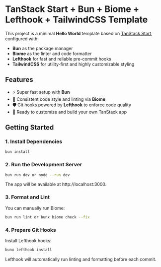 # TanStack Start + Bun + Biome + Lefthook + TailwindCSS Template

This project is a minimal **Hello World** template based on [TanStack Start](https://start.tanstack.com/), configured with:

- **Bun** as the package manager
- **Biome** as the linter and code formatter
- **Lefthook** for fast and reliable pre-commit hooks
- **TailwindCSS** for utility-first and highly customizable styling

## Features

- ⚡ Super fast setup with **Bun**
- 🧹 Consistent code style and linting via **Biome**
- 🛡️ Git hooks powered by **Lefthook** to enforce code quality
- 🚀 Ready to customize and build your own TanStack app

## Getting Started

### 1. Install Dependencies

```bash
bun install
```
### 2. Run the Development Server

```bash
bun run dev or node --run dev
```
The app will be available at http://localhost:3000.

### 3. Format and Lint

You can manually run Biome:

```bash
bun run lint or bunx biome check --fix
```

### 4. Prepare Git Hooks

Install Lefthook hooks:

```bash
bunx lefthook install
```

Lefthook will automatically run linting and formatting before each commit.
